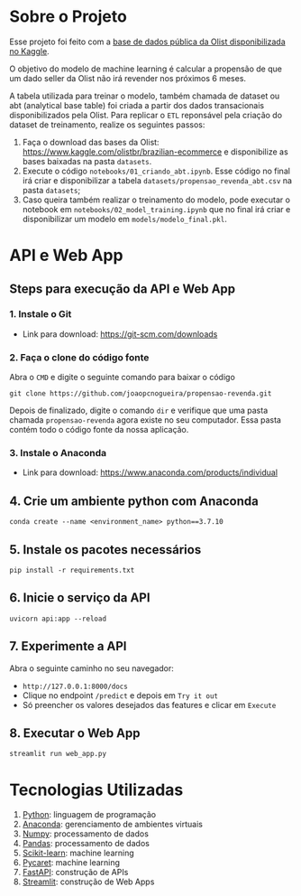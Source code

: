 # Sobre o Projeto
Esse projeto foi feito com a [base de dados pública da Olist disponibilizada no Kaggle](https://www.kaggle.com/olistbr/brazilian-ecommerce).

O objetivo do modelo de machine learning é calcular a propensão de que um dado seller da Olist não irá revender nos próximos 6 meses.

A tabela utilizada para treinar o modelo, também chamada de dataset ou abt (analytical base table) foi criada a partir dos dados transacionais disponibilizados pela Olist. Para replicar o `ETL` reponsável pela criação do dataset de treinamento, realize os seguintes passos:

1. Faça o download das bases da Olist: https://www.kaggle.com/olistbr/brazilian-ecommerce e disponibilize as bases baixadas na pasta `datasets`.
2. Execute o código `notebooks/01_criando_abt.ipynb`. Esse código no final irá criar e disponibilizar a tabela `datasets/propensao_revenda_abt.csv` na pasta `datasets`;
3. Caso queira também realizar o treinamento do modelo, pode executar o notebook em `notebooks/02_model_training.ipynb` que no final irá criar e disponibilizar um modelo em `models/modelo_final.pkl`.

# API e Web App

## Steps para execução da API e Web App
### 1. Instale o Git
* Link para download: https://git-scm.com/downloads

### 2. Faça o clone do código fonte
Abra o `CMD` e digite o seguinte comando para baixar o código

`git clone https://github.com/joaopcnogueira/propensao-revenda.git`

Depois de finalizado, digite o comando `dir` e verifique que uma pasta chamada `propensao-revenda` agora existe no seu computador.
Essa pasta contém todo o código fonte da nossa aplicação.

### 3. Instale o Anaconda
* Link para download: https://www.anaconda.com/products/individual

## 4. Crie um ambiente python com Anaconda
`conda create --name <environment_name> python==3.7.10`

## 5. Instale os pacotes necessários
`pip install -r requirements.txt`

## 6. Inicie o serviço da API
`uvicorn api:app --reload`

## 7. Experimente a API
Abra o seguinte caminho no seu navegador:
* `http://127.0.0.1:8000/docs`
* Clique no endpoint `/predict` e depois em `Try it out` 
* Só preencher os valores desejados das features e clicar em `Execute` 

## 8. Executar o Web App
`streamlit run web_app.py`

# Tecnologias Utilizadas

1. [Python](https://www.python.org/): linguagem de programação
2. [Anaconda](https://www.anaconda.com/): gerenciamento de ambientes virtuais
3. [Numpy](https://numpy.org/): processamento de dados
4. [Pandas](https://pandas.pydata.org/): processamento de dados
5. [Scikit-learn](https://scikit-learn.org/stable/): machine learning
6. [Pycaret](https://pycaret.org/): machine learning
7. [FastAPI](https://fastapi.tiangolo.com/): construção de APIs
8. [Streamlit](https://streamlit.io/): construção de Web Apps
